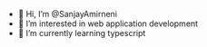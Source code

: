 - 👋 Hi, I’m @SanjayAmirneni
- 👀 I’m interested in web application development
- 🌱 I’m currently learning typescript


